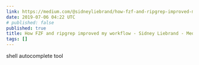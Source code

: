 ```yaml
---
link: https://medium.com/@sidneyliebrand/how-fzf-and-ripgrep-improved-my-workflow-61c7ca212861
date: 2019-07-06 04:22 UTC
# published: false
published: true
title: How FZF and ripgrep improved my workflow - Sidney Liebrand - Medium
tags: []
---
```


shell autocomplete tool
